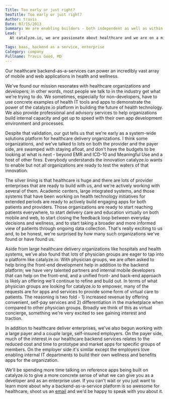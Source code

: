 ```yaml
---
Title: Too early or just right?
SeoTitle: Too early or just right?
Author: travis
Date: 07/15/2013
Summary: We are enabling builders - both independent as well as within larger organizations - create solutions to power the future of health.
Lead: |
  At catalyze.io, we are passionate about healthcare and we are on a mission to bring positive macro and micro change to it. We believe in the power of intuitive technology, semantically meaningful data, targeted big and little data analytics, and intelligent augmentation of existing relationships to power the future of health. In that vein, we are enabling builders, both independent as well as within larger organizations, create solutions to achieve just that.

Tags: baas, backend as a service, enterprise
Category: company
Fullname: Travis Good, MD
---
```

Our healthcare backend-as-a-services can power an incredibly vast array of mobile and web applications in health and wellness.

We've found our mission resonates with healthcare organizations and developers; in other words, most people we talk to in the industry get what we're trying to do. We sometimes, especially for non-developers, have to use concrete examples of health IT tools and apps to demonstrate the power of the catalyze.io platform in building the future of health technology. We also provide professional and advisory services to help organizations build internal capacity and get up to speed with their own app development environment and processes.

Despite that validation, our gut tells us that we're early as a system-wide solutions platform for healthcare delivery organizations. I think some organizations, and we've talked to lots on both the provider and the payer side, are swamped with staying afloat, and don't have the budgets to be looking at what is next - beyond EMR and ICD-10 and Meaningful Use and a host of other fires. Everybody understands the innovation catalyze.io wants to enable but not all organizations are ready to test the waters of that innovation.

The silver lining is that healthcare is huge and there are lots of provider enterprises that are ready to build with us, and we're actively working with several of them. Academic centers, large integrated systems, and those systems that have been working on health technology initiatives for extended periods are ready to actively build engaging apps for both patients and providers. Those organizations are ready to start reaching patients everywhere, to start delivery care and education virtually on both mobile and web, to start closing the feedback loop between everyday decisions and wellness, and to start taking a broader and more informed view of patients through ongoing data collection. That's really exciting to us and, to be honest, we're surprised by how many such organizations we've found or have found us.

Aside from large healthcare delivery organizations like hospitals and health systems, we've also found that lots of physician groups are eager to tap into a platform like catalyze.io. With physician groups, we are often asked to help bring the front-end development help in addition to the backend platform; we have very talented partners and internal mobile developers that can help on the front-end, and a unified front- and back-end approach is likely an offering we'll continue to refine and build out. In terms of what physician groups are looking for catalyze.io to empower, many of the requests are for apps and services to provide some form of virtual care to patients. The reasoning is two fold - 1) increased revenue by offering convenient, self-pay services and 2) differentiation in the marketplace when compared to other physician groups. Broadly we think of this as virtual concierge, something we're very excited to see gaining interest and traction.

In addition to healthcare deliver enterprises, we've also begun working with a large payer and a couple large, self-insured employers. On the payer side, much of the interest in our healthcare backend services relates to the reduced cost and time to prototype and market apps for specific groups of members. On the employer side it's similar except the employers love enabling internal IT departments to build their own wellness and benefits apps for the organization.

We'll be spending more time talking on reference apps being built on catalyze.io to give a more concrete sense of what we can give you as a developer and as an enterprise user. If you can't wait or you just want to learn more about why a backend-as-a-service platform is so awesome for healthcare, shoot us an [email](mailto:founders@catalyze.io) and we'd be happy to speak with you about it.

